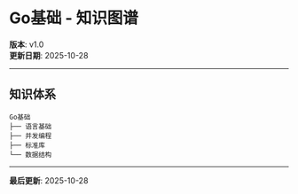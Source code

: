 # Go基础 - 知识图谱

**版本**: v1.0  
**更新日期**: 2025-10-28

---

## 知识体系

```text
Go基础
├── 语言基础
├── 并发编程
├── 标准库
└── 数据结构
```

---

**最后更新**: 2025-10-28

